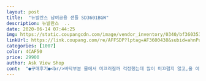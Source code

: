 ```yaml
---
layout: post 
title:  "뉴발란스 남여공용 샌들 SD3601BGW" 
description: 뉴발란스  ..
date: 2020-06-14 07:44:25 
img: https://static.coupangcdn.com/image/vendor_inventory/0340/bf36035395fda411e7ed9ac3e62438a2ec822510ee37618e1a57109d2a40.jpg 
linkUrl: https://link.coupang.com/re/AFFSDP?lptag=AF3600438&subid=ahnPublicAsk&pageKey=210788298&itemId=628798494&vendorItemId=70532322315&traceid=V0-113-2c3c8f9fd0f1518e 
categories: [1007] 
color: 4CAF50 
price: 29900 
author: Ask View Shop 
cont:  "●구매후기●<br/>바닥부분 물에서 미끄러질까 걱정했는데 많이 미끄럽지 않고,올 여름 편하게 신을수있을것같아요 예쁘다 얘기 많이 들어요^^<br/>신으면늘어나는지모르겠지만<br/>완전 만족이요 아직 한참 이르긴 하지만 여름에 신으려고 주문했습니다<br/>크게나온건 아닌것같아요<br/>화면 그대로네요^^<br/>" 
---
```

